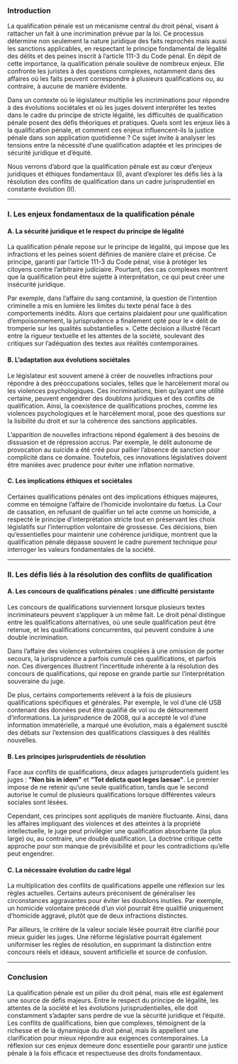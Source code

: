 ### **Introduction**

La qualification pénale est un mécanisme central du droit pénal, visant à rattacher un fait à une incrimination prévue par la loi. Ce processus détermine non seulement la nature juridique des faits reprochés mais aussi les sanctions applicables, en respectant le principe fondamental de légalité des délits et des peines inscrit à l’article 111-3 du Code pénal. En dépit de cette importance, la qualification pénale soulève de nombreux enjeux. Elle confronte les juristes à des questions complexes, notamment dans des affaires où les faits peuvent correspondre à plusieurs qualifications ou, au contraire, à aucune de manière évidente.

Dans un contexte où le législateur multiplie les incriminations pour répondre à des évolutions sociétales et où les juges doivent interpréter les textes dans le cadre du principe de stricte légalité, les difficultés de qualification pénale posent des défis théoriques et pratiques. Quels sont les enjeux liés à la qualification pénale, et comment ces enjeux influencent-ils la justice pénale dans son application quotidienne ? Ce sujet invite à analyser les tensions entre la nécessité d’une qualification adaptée et les principes de sécurité juridique et d’équité.

Nous verrons d’abord que la qualification pénale est au cœur d’enjeux juridiques et éthiques fondamentaux (I), avant d’explorer les défis liés à la résolution des conflits de qualification dans un cadre jurisprudentiel en constante évolution (II).

---

### **I. Les enjeux fondamentaux de la qualification pénale**

#### **A. La sécurité juridique et le respect du principe de légalité**

La qualification pénale repose sur le principe de légalité, qui impose que les infractions et les peines soient définies de manière claire et précise. Ce principe, garanti par l’article 111-3 du Code pénal, vise à protéger les citoyens contre l’arbitraire judiciaire. Pourtant, des cas complexes montrent que la qualification peut être sujette à interprétation, ce qui peut créer une insécurité juridique.

Par exemple, dans l’affaire du sang contaminé, la question de l’intention criminelle a mis en lumière les limites du texte pénal face à des comportements inédits. Alors que certains plaidaient pour une qualification d’empoisonnement, la jurisprudence a finalement opté pour le « délit de tromperie sur les qualités substantielles ». Cette décision a illustré l’écart entre la rigueur textuelle et les attentes de la société, soulevant des critiques sur l’adéquation des textes aux réalités contemporaines.

#### **B. L’adaptation aux évolutions sociétales**

Le législateur est souvent amené à créer de nouvelles infractions pour répondre à des préoccupations sociales, telles que le harcèlement moral ou les violences psychologiques. Ces incriminations, bien qu’ayant une utilité certaine, peuvent engendrer des doublons juridiques et des conflits de qualification. Ainsi, la coexistence de qualifications proches, comme les violences psychologiques et le harcèlement moral, pose des questions sur la lisibilité du droit et sur la cohérence des sanctions applicables.

L’apparition de nouvelles infractions répond également à des besoins de dissuasion et de répression accrus. Par exemple, le délit autonome de provocation au suicide a été créé pour pallier l’absence de sanction pour complicité dans ce domaine. Toutefois, ces innovations législatives doivent être maniées avec prudence pour éviter une inflation normative.

#### **C. Les implications éthiques et sociétales**

Certaines qualifications pénales ont des implications éthiques majeures, comme en témoigne l’affaire de l’homicide involontaire du fœtus. La Cour de cassation, en refusant de qualifier un tel acte comme un homicide, a respecté le principe d’interprétation stricte tout en préservant les choix législatifs sur l’interruption volontaire de grossesse. Ces décisions, bien qu’essentielles pour maintenir une cohérence juridique, montrent que la qualification pénale dépasse souvent le cadre purement technique pour interroger les valeurs fondamentales de la société.

---

### **II. Les défis liés à la résolution des conflits de qualification**

#### **A. Les concours de qualifications pénales : une difficulté persistante**

Les concours de qualifications surviennent lorsque plusieurs textes incriminateurs peuvent s’appliquer à un même fait. Le droit pénal distingue entre les qualifications alternatives, où une seule qualification peut être retenue, et les qualifications concurrentes, qui peuvent conduire à une double incrimination.

Dans l’affaire des violences volontaires couplées à une omission de porter secours, la jurisprudence a parfois cumulé ces qualifications, et parfois non. Ces divergences illustrent l’incertitude inhérente à la résolution des concours de qualifications, qui repose en grande partie sur l’interprétation souveraine du juge.

De plus, certains comportements relèvent à la fois de plusieurs qualifications spécifiques et générales. Par exemple, le vol d’une clé USB contenant des données peut être qualifié de vol ou de détournement d’informations. La jurisprudence de 2008, qui a accepté le vol d’une information immatérielle, a marqué une évolution, mais a également suscité des débats sur l’extension des qualifications classiques à des réalités nouvelles.

#### **B. Les principes jurisprudentiels de résolution**

Face aux conflits de qualifications, deux adages jurisprudentiels guident les juges : **"Non bis in idem"** et **"Tot delicta quot leges laesae"**. Le premier impose de ne retenir qu’une seule qualification, tandis que le second autorise le cumul de plusieurs qualifications lorsque différentes valeurs sociales sont lésées.

Cependant, ces principes sont appliqués de manière fluctuante. Ainsi, dans les affaires impliquant des violences et des atteintes à la propriété intellectuelle, le juge peut privilégier une qualification absorbante (la plus large) ou, au contraire, une double qualification. La doctrine critique cette approche pour son manque de prévisibilité et pour les contradictions qu’elle peut engendrer.

#### **C. La nécessaire évolution du cadre légal**

La multiplication des conflits de qualifications appelle une réflexion sur les règles actuelles. Certains auteurs préconisent de généraliser les circonstances aggravantes pour éviter les doublons inutiles. Par exemple, un homicide volontaire précédé d’un viol pourrait être qualifié uniquement d’homicide aggravé, plutôt que de deux infractions distinctes.

Par ailleurs, le critère de la valeur sociale lésée pourrait être clarifié pour mieux guider les juges. Une réforme législative pourrait également uniformiser les règles de résolution, en supprimant la distinction entre concours réels et idéaux, souvent artificielle et source de confusion.

---

### **Conclusion**

La qualification pénale est un pilier du droit pénal, mais elle est également une source de défis majeurs. Entre le respect du principe de légalité, les attentes de la société et les évolutions jurisprudentielles, elle doit constamment s’adapter sans perdre de vue la sécurité juridique et l’équité. Les conflits de qualifications, bien que complexes, témoignent de la richesse et de la dynamique du droit pénal, mais ils appellent une clarification pour mieux répondre aux exigences contemporaines. La réflexion sur ces enjeux demeure donc essentielle pour garantir une justice pénale à la fois efficace et respectueuse des droits fondamentaux.